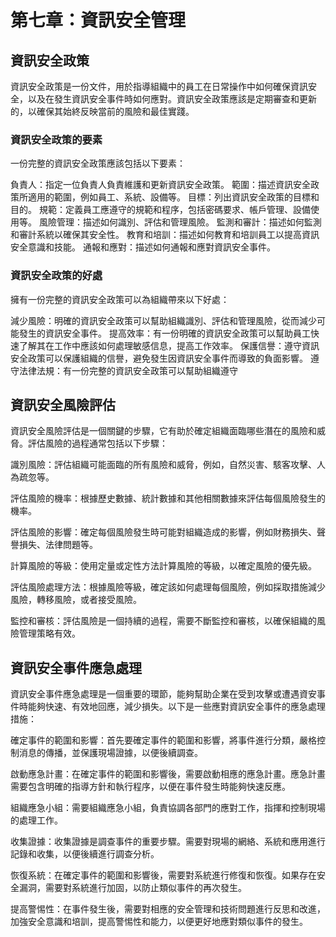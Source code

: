 # 第七章：資訊安全管理
 
## 資訊安全政策

資訊安全政策是一份文件，用於指導組織中的員工在日常操作中如何確保資訊安全，以及在發生資訊安全事件時如何應對。資訊安全政策應該是定期審查和更新的，以確保其始終反映當前的風險和最佳實踐。

### 資訊安全政策的要素
一份完整的資訊安全政策應該包括以下要素：

負責人：指定一位負責人負責維護和更新資訊安全政策。
範圍：描述資訊安全政策所適用的範圍，例如員工、系統、設備等。
目標：列出資訊安全政策的目標和目的。
規範：定義員工應遵守的規範和程序，包括密碼要求、帳戶管理、設備使用等。
風險管理：描述如何識別、評估和管理風險。
監測和審計：描述如何監測和審計系統以確保其安全性。
教育和培訓：描述如何教育和培訓員工以提高資訊安全意識和技能。
通報和應對：描述如何通報和應對資訊安全事件。

### 資訊安全政策的好處
擁有一份完整的資訊安全政策可以為組織帶來以下好處：

減少風險：明確的資訊安全政策可以幫助組織識別、評估和管理風險，從而減少可能發生的資訊安全事件。
提高效率：有一份明確的資訊安全政策可以幫助員工快速了解其在工作中應該如何處理敏感信息，提高工作效率。
保護信譽：遵守資訊安全政策可以保護組織的信譽，避免發生因資訊安全事件而導致的負面影響。
遵守法律法規：有一份完整的資訊安全政策可以幫助組織遵守

## 資訊安全風險評估

資訊安全風險評估是一個關鍵的步驟，它有助於確定組織面臨哪些潛在的風險和威脅。評估風險的過程通常包括以下步驟：

識別風險：評估組織可能面臨的所有風險和威脅，例如，自然災害、駭客攻擊、人為疏忽等。

評估風險的機率：根據歷史數據、統計數據和其他相關數據來評估每個風險發生的機率。

評估風險的影響：確定每個風險發生時可能對組織造成的影響，例如財務損失、聲譽損失、法律問題等。

計算風險的等級：使用定量或定性方法計算風險的等級，以確定風險的優先級。

評估風險處理方法：根據風險等級，確定該如何處理每個風險，例如採取措施減少風險，轉移風險，或者接受風險。

監控和審核：評估風險是一個持續的過程，需要不斷監控和審核，以確保組織的風險管理策略有效。

## 資訊安全事件應急處理

資訊安全事件應急處理是一個重要的環節，能夠幫助企業在受到攻擊或遭遇資安事件時能夠快速、有效地回應，減少損失。以下是一些應對資訊安全事件的應急處理措施：

確定事件的範圍和影響：首先要確定事件的範圍和影響，將事件進行分類，嚴格控制消息的傳播，並保護現場證據，以便後續調查。

啟動應急計畫：在確定事件的範圍和影響後，需要啟動相應的應急計畫。應急計畫需要包含明確的指導方針和執行程序，以便在事件發生時能夠快速反應。

組織應急小組：需要組織應急小組，負責協調各部門的應對工作，指揮和控制現場的處理工作。

收集證據：收集證據是調查事件的重要步驟。需要對現場的網絡、系統和應用進行記錄和收集，以便後續進行調查分析。

恢復系統：在確定事件的範圍和影響後，需要對系統進行修復和恢復。如果存在安全漏洞，需要對系統進行加固，以防止類似事件的再次發生。

提高警惕性：在事件發生後，需要對相應的安全管理和技術問題進行反思和改進，加強安全意識和培訓，提高警惕性和能力，以便更好地應對類似事件的發生。
